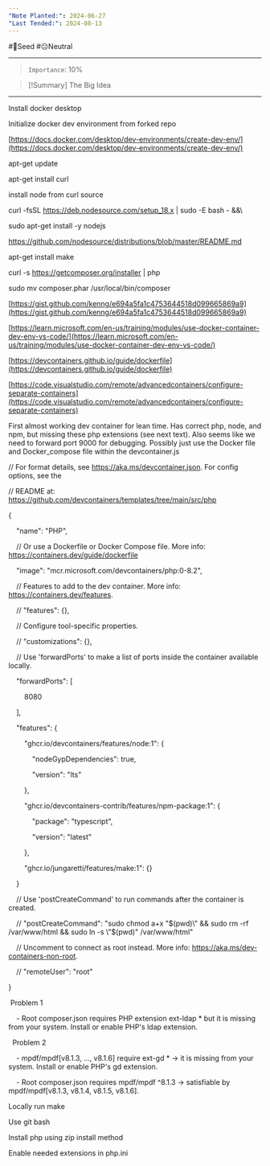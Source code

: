 ```yaml
---
"Note Planted:": 2024-06-27
"Last Tended:": 2024-08-13
---
```

#🌱Seed  #😐Neutral 
****
> `Importance`: 10%
 
>[!Summary] The Big Idea
>

****
Install docker desktop

Initialize docker dev environment from forked repo

[https://docs.docker.com/desktop/dev-environments/create-dev-env/](https://docs.docker.com/desktop/dev-environments/create-dev-env/)

apt-get update

apt-get install curl

install node from curl source

curl -fsSL https://deb.nodesource.com/setup_18.x | sudo -E bash - &&\

sudo apt-get install -y nodejs

https://github.com/nodesource/distributions/blob/master/README.md

apt-get install make

curl -s https://getcomposer.org/installer | php

sudo mv composer.phar /usr/local/bin/composer

[https://gist.github.com/kenng/e694a5fa1c4753644518d099665869a9](https://gist.github.com/kenng/e694a5fa1c4753644518d099665869a9)

[https://learn.microsoft.com/en-us/training/modules/use-docker-container-dev-env-vs-code/](https://learn.microsoft.com/en-us/training/modules/use-docker-container-dev-env-vs-code/)

[https://devcontainers.github.io/guide/dockerfile](https://devcontainers.github.io/guide/dockerfile)

[https://code.visualstudio.com/remote/advancedcontainers/configure-separate-containers](https://code.visualstudio.com/remote/advancedcontainers/configure-separate-containers)

First almost working dev container for lean time. Has correct php, node, and npm, but missing these php extensions (see next text). Also seems like we need to forward port 9000 for debugging. Possibly just use the Docker file and Docker_compose file within the devcontainer.js

// For format details, see https://aka.ms/devcontainer.json. For config options, see the

// README at: https://github.com/devcontainers/templates/tree/main/src/php

{

    "name": "PHP",

    // Or use a Dockerfile or Docker Compose file. More info: https://containers.dev/guide/dockerfile

    "image": "mcr.microsoft.com/devcontainers/php:0-8.2",

    // Features to add to the dev container. More info: https://containers.dev/features.

    // "features": {},

    // Configure tool-specific properties.

    // "customizations": {},

    // Use 'forwardPorts' to make a list of ports inside the container available locally.

    "forwardPorts": [

        8080

    ],

    "features": {

        "ghcr.io/devcontainers/features/node:1": {

            "nodeGypDependencies": true,

            "version": "lts"

        },

        "ghcr.io/devcontainers-contrib/features/npm-package:1": {

            "package": "typescript",

            "version": "latest"

        },

        "ghcr.io/jungaretti/features/make:1": {}

    }

    // Use 'postCreateCommand' to run commands after the container is created.

    // "postCreateCommand": "sudo chmod a+x \"$(pwd)\" && sudo rm -rf /var/www/html && sudo ln -s \"$(pwd)\" /var/www/html"

    // Uncomment to connect as root instead. More info: https://aka.ms/dev-containers-non-root.

    // "remoteUser": "root"

}

 Problem 1

    - Root composer.json requires PHP extension ext-ldap * but it is missing from your system. Install or enable PHP's ldap extension.

  Problem 2

    - mpdf/mpdf[v8.1.3, ..., v8.1.6] require ext-gd * -> it is missing from your system. Install or enable PHP's gd extension.

    - Root composer.json requires mpdf/mpdf ^8.1.3 -> satisfiable by mpdf/mpdf[v8.1.3, v8.1.4, v8.1.5, v8.1.6].

Locally run make

Use git bash

Install php using zip install method

Enable needed extensions in php.ini